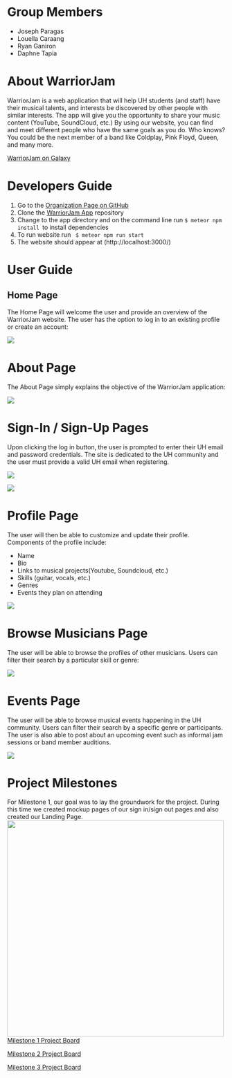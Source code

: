 # Group Members 
- Joseph Paragas
- Louella Caraang 
- Ryan Ganiron 
- Daphne Tapia 

# About WarriorJam
WarriorJam is a web application that will help UH students (and staff) have their musical talents,
and interests be discovered by other people with similar interests. The app will give you
the opportunity to share your music content (YouTube, SoundCloud, etc.) By using our website, you can
find and meet different people who have the same goals as you do. Who knows? You could be the next
member of a band like Coldplay, Pink Floyd, Queen, and many more. 

[WarriorJam on Galaxy](http://warriorjam.meteorapp.com/#/)

# Developers Guide 
1. Go to the [Organization Page on GitHub](https://github.com/warrior-jam)
2. Clone the [WarriorJam App](https://github.com/warrior-jam/warrior-jam) repository
3. Change to the app directory and on the command line run ```$ meteor npm install ```to install dependencies 
4. To run website run ``` $ meteor npm run start``` 
5. The website should appear at (http://localhost:3000/)

# User Guide 
## Home Page 
The Home Page will welcome the user and provide an overview of the WarriorJam website. The user has the option to log in to an existing profile or create an account:  

![](images/HomePage.png)

# About Page
The About Page simply explains the objective of the WarriorJam application:

![](images/About.png)

# Sign-In / Sign-Up Pages
Upon clicking the log in button, the user is prompted to enter their UH email and password credentials. The site is dedicated to the UH community and the user must provide a valid UH email when registering.

![](images/SignInPage.png)

![](images/CreateAnAccount.png)

# Profile Page
The user will then be able to customize and update their profile. Components of the profile include: 
- Name
- Bio 
- Links to musical projects(Youtube, Soundcloud, etc.)
- Skills (guitar, vocals, etc.)
- Genres 
- Events they plan on attending

![](images/ProfilePage.png)

# Browse Musicians Page
The user will be able to browse the profiles of other musicians. Users can filter their search by a particular skill or genre:

![](images/Musicians.png)

# Events Page
The user will be able to browse musical events happening in the UH community. Users can filter their search by a specific genre or participants. The user is also able to post about an upcoming event such as informal jam sessions or band member auditions.

![](images/Events.png)

# Project Milestones
For Milestone 1, our goal was to lay the groundwork for the project. During this time we created mockup pages of our sign in/sign out pages and also created our Landing Page.
<img width="500px" src="images/HomePage.png"/>
[Milestone 1 Project Board](https://github.com/warrior-jam/warrior-jam/projects/1)

[Milestone 2 Project Board](https://github.com/warrior-jam/warrior-jam/projects/2)

[Milestone 3 Project Board](https://github.com/warrior-jam/warrior-jam/projects/3)
